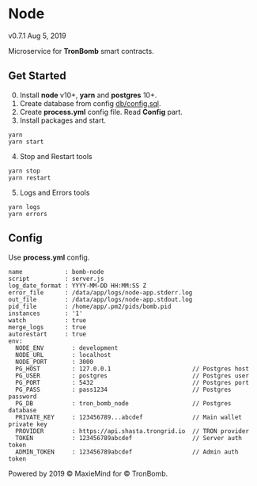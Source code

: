 # Node
v0.7.1 Aug 5, 2019

Microservice for **TronBomb** smart contracts.

## Get Started

0. Install **node** v10+, **yarn** and **postgres** 10+.
1. Create database from config [db/config.sql](./db/config.sql).
2. Create **process.yml** config file. Read **Config** part.
3. Install packages and start.
```
yarn
yarn start
```
4. Stop and Restart tools
```
yarn stop
yarn restart
```
5. Logs and Errors tools
```
yarn logs
yarn errors
```

## Config

Use **process.yml** config.

```
name            : bomb-node
script          : server.js
log_date_format : YYYY-MM-DD HH:MM:SS Z
error_file      : /data/app/logs/node-app.stderr.log
out_file        : /data/app/logs/node-app.stdout.log
pid_file        : /home/app/.pm2/pids/bomb.pid
instances       : '1'
watch           : true
merge_logs      : true
autorestart     : true
env:
  NODE_ENV        : development
  NODE_URL        : localhost
  NODE_PORT       : 3000
  PG_HOST         : 127.0.0.1                       // Postgres host
  PG_USER         : postgres                        // Postgres user
  PG_PORT         : 5432                            // Postgres port
  PG_PASS         : pass1234                        // Postgres password
  PG_DB           : tron_bomb_node                  // Postgres database
  PRIVATE_KEY     : 123456789...abcdef              // Main wallet private key
  PROVIDER        : https://api.shasta.trongrid.io  // TRON provider
  TOKEN           : 123456789abcdef                 // Server auth token
  ADMIN_TOKEN     : 123456789abcdef                 // Admin auth token
```

Powered by 2019 © MaxieMind for © TronBomb.
